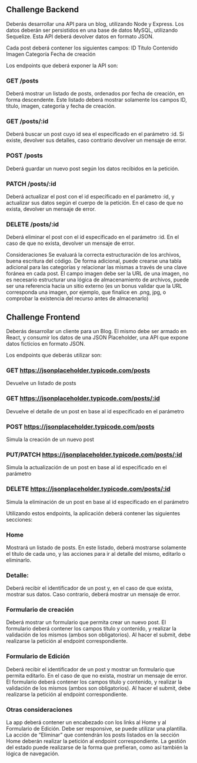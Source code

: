 ## Challenge Backend


Deberás desarrollar una API para un blog, utilizando Node y Express. Los datos deberán ser persistidos en una base de datos MySQL, utilizando Sequelize. Esta API deberá devolver datos en formato JSON.

Cada post deberá contener los siguientes campos:
ID
Título 
Contenido 
Imagen
Categoría
Fecha de creación


Los endpoints que deberá exponer la API son:

### GET /posts
Deberá mostrar un listado de posts, ordenados por fecha de creación, en forma descendente. Este listado deberá mostrar solamente los campos ID, título, imagen, categoría y fecha de creación.

### GET /posts/:id
Deberá buscar un post cuyo id sea el especificado en el parámetro :id. Si existe, devolver sus detalles, caso contrario devolver un mensaje de error.

### POST /posts
Deberá guardar un nuevo post según los datos recibidos en la petición.

### PATCH /posts/:id
Deberá actualizar el post con el id especificado en el parámetro :id, y actualizar sus datos según el cuerpo de la petición. En el caso de que no exista, devolver un mensaje de error.

### DELETE /posts/:id
Deberá eliminar el post con el id especificado en el parámetro :id. En el caso de que no exista, devolver un mensaje de error.

Consideraciones
Se evaluará la correcta estructuración de los archivos, buena escritura del código.
De forma adicional, puede crearse una tabla adicional para las categorías y relacionar las mismas a través de una clave foránea en cada post.
El campo imagen debe ser la URL de una imagen, no es necesario estructurar una lógica de almacenamiento de archivos, puede ser una referencia hacia un sitio externo (es un bonus validar que la URL corresponda una imagen, por ejemplo, que finalice en .png, jpg, o comprobar la existencia del recurso antes de almacenarlo)


## Challenge Frontend

Deberás desarrollar un cliente para un Blog. 
El mismo debe ser armado en React, y consumir los datos de una JSON Placeholder, una API que expone datos ficticios en formato JSON.

Los endpoints que deberás utilizar son:

### GET https://jsonplaceholder.typicode.com/posts
Devuelve un listado de posts

### GET https://jsonplaceholder.typicode.com/posts/:id
Devuelve el detalle de un post en base al id especificado en el parámetro

### POST https://jsonplaceholder.typicode.com/posts
Simula la creación de un nuevo post

### PUT/PATCH https://jsonplaceholder.typicode.com/posts/:id
Simula la actualización de un post en base al id especificado en el parámetro

### DELETE https://jsonplaceholder.typicode.com/posts/:id
Simula la eliminación de un post en base al id especificado en el parámetro

Utilizando estos endpoints, la aplicación deberá contener las siguientes secciones:

### Home
Mostrará un listado de posts. En este listado, deberá mostrarse solamente el título de cada uno, y las acciones para ir al detalle del mismo, editarlo o eliminarlo.

### Detalle:
Deberá recibir el identificador de un post y, en el caso de que exista, mostrar sus datos. Caso contrario, deberá mostrar un mensaje de error.

### Formulario de creación
Deberá mostrar un formulario que permita crear un nuevo post. El formulario deberá contener los campos título y contenido, y realizar la validación de los mismos (ambos son obligatorios). Al hacer el submit, debe realizarse la petición al endpoint correspondiente.

### Formulario de Edición
Deberá recibir el identificador de un post y mostrar un formulario que permita editarlo. En el caso de que no exista, mostrar un mensaje de error. El formulario deberá contener los campos título y contenido, y realizar la validación de los mismos (ambos son obligatorios). Al hacer el submit, debe realizarse la petición al endpoint correspondiente.

### Otras consideraciones

La app deberá contener un encabezado con los links al Home y al Formulario de Edición. 
Debe ser responsive, se puede utilizar una plantilla. 
La acción de “Eliminar” que contendrán los posts listados en la sección Home deberán realizar la petición al endpoint correspondiente.
La gestión del estado puede realizarse de la forma que prefieran, como así también la lógica de navegación.

